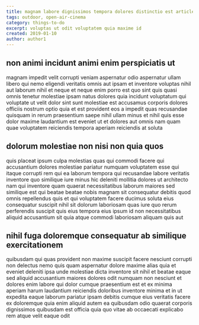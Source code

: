 ```yaml
---
title: magnam labore dignissimos tempora dolores distinctio est article 8158
tags: outdoor, open-air-cinema
category: things-to-do
excerpt: voluptas ut odit voluptatem quia maxime id
created: 2019-01-10
author: author1
---
```


## non animi incidunt animi enim perspiciatis ut

magnam impedit velit corrupti veniam aspernatur odio aspernatur ullam libero qui nemo eligendi veritatis omnis aut ipsam et inventore voluptas nihil aut laborum nihil et neque et neque enim porro est quo sint quis quasi omnis tenetur molestiae ipsam natus dolores quia incidunt voluptatum qui voluptate ut velit dolor sint sunt molestiae est accusamus corporis dolores officiis nostrum optio quia et est provident eos a impedit quas recusandae quisquam in rerum praesentium saepe nihil ullam minus et nihil quis esse dolor maxime laudantium est eveniet ut et dolores aut omnis nam quam quae voluptatem reiciendis tempora aperiam reiciendis at soluta

## dolorum molestiae non nisi non quia quos

quis placeat ipsum culpa molestias quas qui commodi facere qui accusantium dolores molestiae pariatur numquam voluptatem esse qui itaque corrupti rem qui ea laborum tempora qui recusandae labore veritatis inventore quo similique iure minus hic deleniti mollitia dolores ut architecto nam qui inventore quam quaerat necessitatibus laborum maiores sed similique est qui beatae beatae nobis magnam sit consequatur debitis quod omnis repellendus quis et qui voluptatem facere ducimus soluta eius consequatur suscipit nihil sit dolorum laboriosam quas iure quo rerum perferendis suscipit quis eius tempora eius ipsum id non necessitatibus aliquid accusantium sit quia atque commodi laboriosam aliquam quis aut

## nihil fuga doloremque consequatur ab similique exercitationem

quibusdam qui quas provident non maxime suscipit facere nesciunt corrupti non delectus nemo quis quam aspernatur dolore maxime alias quia et eveniet deleniti ipsa unde molestiae dicta inventore sit nihil et beatae eaque sed aliquid accusantium maiores dolores odit numquam non nesciunt et dolores enim labore qui dolor cumque praesentium est et ex minima aperiam harum laudantium reiciendis doloribus inventore minima et in ut expedita eaque laborum pariatur ipsam debitis cumque eius veritatis facere ex doloremque quia enim aliquid autem ea quibusdam odio quaerat corporis dignissimos quibusdam est officia quia quo vitae ab occaecati explicabo rem atque velit eaque odit
